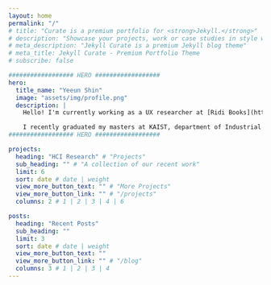 ```yaml
---
layout: home
permalink: "/"
# title: "Curate is a premium portfolio for <strong>Jekyll.</strong>"
# description: "Showcase your projects, work or case studies in style with this markdown powered portfolio theme for Jekyll."
# meta_description: "Jekyll Curate is a premium Jekyll blog theme"
# meta_title: Jekyll Curate - Premium Portfolio Theme
# subscribe: false

################## HERO ##################
hero:
  title_name: "Yeeun Shin"
  image: "assets/img/profile.png" 
  description: |
    Hello! I'm currently working as a UX researcher at [Ridi Books](https://ridicorp.com/){:target="_blank"}, an online entertainment contents startup company in South Korea.

    I recently graduated my masters at KAIST, department of Industrial Design working in [DxD Lab](http://dxd.kaist.ac.kr/){:target="_blank"} under [Prof. Hwajung Hong](https://scholar.google.com/citations?user=qc6CJjYAAAAJ){:target="_blank"}. I also graduated from Hongik University majoring in Interior Architecture with special interest in Human-Space Interaction. My current interests are in Human-Algorithm Interaction with special interest in the field of social media and entertainment contents. My current interests are in Human-Algorithm Interaction with special interest in the field of social media and entertainment contents.
################## HERO ##################

projects:
  heading: "HCI Research" # "Projects"
  sub_heading: "" # "A collection of our recent work"
  limit: 6
  sort: date # date | weight
  view_more_button_text: "" # "More Projects"
  view_more_button_link: "" # "/projects"
  columns: 2 # 1 | 2 | 3 | 4 | 6

posts:
  heading: "Recent Posts"
  sub_heading: ""
  limit: 3
  sort: date # date | weight
  view_more_button_text: ""
  view_more_button_link: "" # "/blog"
  columns: 3 # 1 | 2 | 3 | 4
---
```

